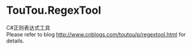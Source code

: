 # TouTou.RegexTool
C#正则表达式工具
<br/>
Please refer to blog http://www.cnblogs.com/toutou/p/regextool.html for details. 
